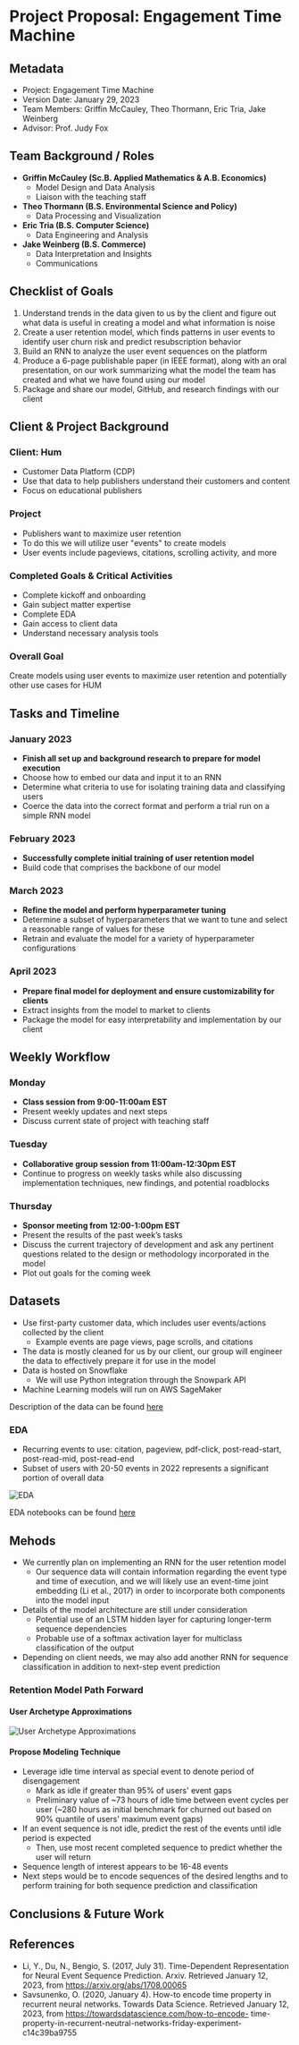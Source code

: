 # Project Proposal: Engagement Time Machine

## Metadata
- Project: Engagement Time Machine
- Version Date: January 29, 2023
- Team Members: Griffin McCauley, Theo Thormann, Eric Tria, Jake Weinberg
- Advisor: Prof. Judy Fox

## Team Background / Roles
- **Griffin McCauley (Sc.B. Applied Mathematics & A.B. Economics)​**
    - Model Design and Data Analysis​
    - Liaison with the teaching staff
- **Theo Thormann (B.S. Environmental Science and Policy)**
    - Data Processing and Visualization
- **Eric Tria (B.S. Computer Science)**
    - Data Engineering and Analysis
- **Jake Weinberg (B.S. Commerce)**
    - Data Interpretation and Insights​
    - Communications

## Checklist of Goals
1. Understand trends in the data given to us by the client and figure out what data is useful in creating a model and what information is noise​
2. Create a user retention model, which finds patterns in user events to identify user churn risk and predict resubscription behavior​
3. Build an RNN to analyze the user event sequences on the platform​
4. Produce a 6-page publishable paper (in IEEE format), along with an oral presentation, on our work summarizing what the model the team has created and what we have found using our model​
5. Package and share our model, GitHub, and research findings with our client

## Client & Project Background

### Client: Hum
- Customer Data Platform (CDP)
- Use that data to help publishers understand their customers and content
- Focus on educational publishers

### Project
- Publishers want to maximize user retention
- To do this we will utilize user "events" to create models
- User events include pageviews, citations, scrolling activity, and more

### Completed Goals & Critical Activities
- Complete kickoff and onboarding
- Gain subject matter expertise
- Complete EDA
- Gain access to client data
- Understand necessary analysis tools

### Overall Goal
Create models using user events to maximize user retention and potentially other use cases for HUM

## Tasks and Timeline

### January 2023
- **Finish all set up and background research to prepare for model execution**
- Choose how to embed our data and input it to an RNN​
- Determine what criteria to use for isolating training data and classifying users​
- Coerce the data into the correct format and perform a trial run on a simple RNN model

### February 2023
- **Successfully complete initial training of user retention model**
- Build code that comprises the backbone of our model

### March 2023
- **Refine the model and perform hyperparameter tuning**
- Determine a subset of hyperparameters that we want to tune and select a reasonable range of values for these​
- Retrain and evaluate the model for a variety of hyperparameter configurations

### April 2023
- **Prepare final model for deployment and ensure customizability for clients**
- Extract insights from the model to market to clients​
- Package the model for easy interpretability and implementation by our client

## Weekly Workflow

### Monday
- **Class session from 9:00-11:00am EST​**
- Present weekly updates and next steps​
- Discuss current state of project with teaching staff

### Tuesday
- **Collaborative group session from 11:00am-12:30pm EST​**
- Continue to progress on weekly tasks while also discussing implementation techniques, new findings, and potential roadblocks

### Thursday
- **Sponsor meeting from 12:00-1:00pm EST​**
- Present the results of the past week’s tasks​
- Discuss the current trajectory of development and ask any pertinent questions related to the design or methodology incorporated in the model​
- Plot out goals for the coming week

## Datasets
- Use first-party customer data, which includes user events/actions collected by the client​
    - Example events are page views, page scrolls, and citations​
- The data is mostly cleaned for us by our client, our group will engineer the data to effectively prepare it for use in the model​
- Data is hosted on Snowflake ​
    - We will use Python integration through the Snowpark API​
- Machine Learning models will run on AWS SageMaker

Description of the data can be found [here](https://github.com/Data-ScienceHub/ETM/blob/main/Data/data.md)

### EDA
- Recurring events to use: citation, pageview, pdf-click, post-read-start, post-read-mid, post-read-end​
- Subset of users with 20-50 events in 2022 represents a significant portion of overall data

![EDA](eda.png)

EDA notebooks can be found [here](https://github.com/Data-ScienceHub/ETM/tree/main/Code/eda)

## Mehods
- We currently plan on implementing an RNN for the user retention model​
    - Our sequence data will contain information regarding the event type and time of execution, and we will likely use an event-time joint embedding (Li et al., 2017) in order to incorporate both components into the model input​
- Details of the model architecture are still under consideration​
    - Potential use of an LSTM hidden layer for capturing longer-term sequence dependencies​
    - Probable use of a softmax activation layer for multiclass classification of the output​
- Depending on client needs, we may also add another RNN for sequence classification in addition to next-step event prediction

### Retention Model Path Forward

#### User Archetype Approximations

![User Archetype Approximations](methods.png)

#### Propose Modeling Technique
- Leverage idle time interval as special event to denote period of disengagement​
    - Mark as idle if greater than 95% of users' event gaps​
    - Preliminary value of ~73 hours of idle time between event cycles per user (~280 hours as initial benchmark for churned out based on 90% quantile of users' maximum event gaps)​
- If an event sequence is not idle, predict the rest of the events until idle period is expected​
    - Then, use most recent completed sequence to predict whether the user will return​
- Sequence length of interest appears to be 16-48 events​
- Next steps would be to encode sequences of the desired lengths and to perform training for both sequence prediction and classification

## Conclusions & Future Work

## References
- Li, Y., Du, N., Bengio, S. (2017, July 31). Time-Dependent Representation for Neural Event Sequence     Prediction. Arxiv. Retrieved January 12, 2023, from  https://arxiv.org/abs/1708.00065​
- Savsunenko, O. (2020, January 4). How-to encode time property in recurrent neural networks. Towards    Data Science. Retrieved January 12, 2023, from https://towardsdatascience.com/how-to-encode-  time-property-in-recurrent-neutral-networks-friday-experiment-c14c39ba9755